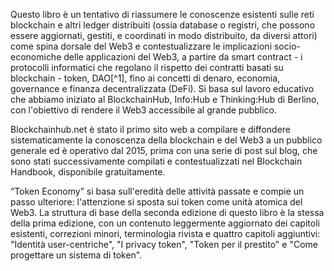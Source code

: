Questo libro è un tentativo di riassumere le conoscenze esistenti sulle reti blockchain e altri ledger distribuiti (ossia database o registri, che possono essere aggiornati, gestiti, e coordinati in modo distribuito, da diversi attori) come spina dorsale del Web3 e contestualizzare le implicazioni socio-economiche delle applicazioni del Web3, a partire da smart contract - i protocolli informatici che regolano il rispetto dei contratti basati su blockchain - token, DAO[^1], fino ai concetti di denaro, economia, governance e finanza decentralizzata (DeFi). Si basa sul lavoro educativo che abbiamo iniziato al BlockchainHub, Info:Hub e Thinking:Hub di Berlino, con l'obiettivo di rendere il Web3 accessibile al grande pubblico.

Blockchainhub.net è stato il primo sito web a compilare e diffondere sistematicamente la conoscenza della blockchain e del Web3 a un pubblico generale ed è operativo dal 2015, prima con una serie di post sul blog, che sono stati successivamente compilati e contestualizzati nel Blockchain Handbook, disponibile gratuitamente.

“Token Economy” si basa sull'eredità delle attività passate e compie un passo ulteriore: l'attenzione si sposta sui token come unità atomica del Web3. La struttura di base della seconda edizione di questo libro è la stessa della prima edizione, con un contenuto leggermente aggiornato dei capitoli esistenti, correzioni minori, terminologia rivista e quattro capitoli aggiuntivi: "Identità user-centriche", "I privacy token", "Token per il prestito" e "Come progettare un sistema di token".